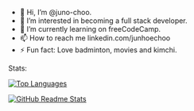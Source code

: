 - 👋 Hi, I’m @juno-choo.
- 👀 I’m interested in becoming a full stack developer.
- 🌱 I’m currently learning on freeCodeCamp.
- 📫 How to reach me linkedin.com/junhoechoo
- ⚡ Fun fact: Love badminton, movies and kimchi.

Stats:

[![Top Languages](https://github-readme-stats.vercel.app/api/top-langs/?username=juno-choo&layout=compact&show_icons=true&theme=dark)]()

[![GitHub Readme Stats](https://github-readme-stats.vercel.app/api?username=juno-choo&show_icons=true&theme=dark&hide=stars)]()

